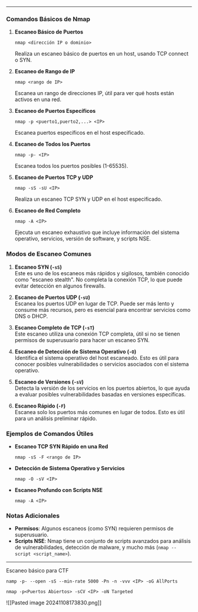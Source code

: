 
------

### Comandos Básicos de Nmap

1. **Escaneo Básico de Puertos**
    
    
    `nmap <dirección IP o dominio>`
    
    Realiza un escaneo básico de puertos en un host, usando TCP connect o SYN.
    
2. **Escaneo de Rango de IP**
    
    
    `nmap <rango de IP>`
    
    Escanea un rango de direcciones IP, útil para ver qué hosts están activos en una red.
    
3. **Escaneo de Puertos Específicos**
    
    
    `nmap -p <puerto1,puerto2,...> <IP>`
    
    Escanea puertos específicos en el host especificado.
    
4. **Escaneo de Todos los Puertos**
    
    
    `nmap -p- <IP>`
    
    Escanea todos los puertos posibles (1-65535).
    
5. **Escaneo de Puertos TCP y UDP**
    
    
    `nmap -sS -sU <IP>`
    
    Realiza un escaneo TCP SYN y UDP en el host especificado.
    
6. **Escaneo de Red Completo**
    
    
    `nmap -A <IP>`
    
    Ejecuta un escaneo exhaustivo que incluye información del sistema operativo, servicios, versión de software, y scripts NSE.
    

### Modos de Escaneo Comunes

1. **Escaneo SYN (`-sS`)**  
    Este es uno de los escaneos más rápidos y sigilosos, también conocido como "escaneo stealth". No completa la conexión TCP, lo que puede evitar detección en algunos firewalls.
    
2. **Escaneo de Puertos UDP (`-sU`)**  
    Escanea los puertos UDP en lugar de TCP. Puede ser más lento y consume más recursos, pero es esencial para encontrar servicios como DNS o DHCP.
    
3. **Escaneo Completo de TCP (`-sT`)**  
    Este escaneo utiliza una conexión TCP completa, útil si no se tienen permisos de superusuario para hacer un escaneo SYN.
    
4. **Escaneo de Detección de Sistema Operativo (`-O`)**  
    Identifica el sistema operativo del host escaneado. Esto es útil para conocer posibles vulnerabilidades o servicios asociados con el sistema operativo.
    
5. **Escaneo de Versiones (`-sV`)**  
    Detecta la versión de los servicios en los puertos abiertos, lo que ayuda a evaluar posibles vulnerabilidades basadas en versiones específicas.
    
6. **Escaneo Rápido (`-F`)**  
    Escanea solo los puertos más comunes en lugar de todos. Esto es útil para un análisis preliminar rápido.
    

### Ejemplos de Comandos Útiles

- **Escaneo TCP SYN Rápido en una Red**
    
    
    `nmap -sS -F <rango de IP>`
    
- **Detección de Sistema Operativo y Servicios**
    
    `nmap -O -sV <IP>`
    
- **Escaneo Profundo con Scripts NSE**
    
    
    `nmap -A <IP>`
    

### Notas Adicionales

- **Permisos**: Algunos escaneos (como SYN) requieren permisos de superusuario.
- **Scripts NSE**: Nmap tiene un conjunto de scripts avanzados para análisis de vulnerabilidades, detección de malware, y mucho más (`nmap --script <script_name>`).

-------

Escaneo básico para CTF

```
namp -p- --open -sS --min-rate 5000 -Pn -n -vvv <IP> -oG AllPorts
```

```
nmap -p<Puertos Abiertos> -sCV <IP> -oN Targeted
```

![[Pasted image 20241108173830.png]]

